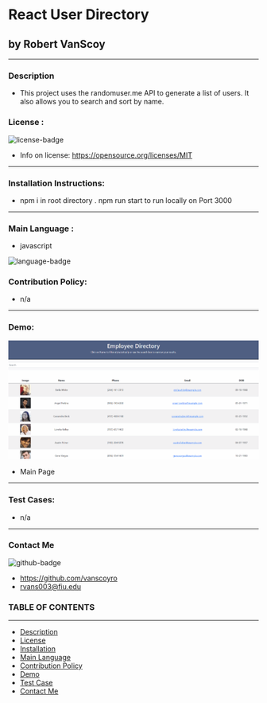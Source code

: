 
# React User Directory
## by Robert VanScoy
_______________________________________________________________
### Description 
* This project uses the randomuser.me API to generate a list of users. It also allows you to search and sort by name.
  
### License : 
<img src='https://img.shields.io/badge/license-MIT-blue' alt="license-badge">
  
* Info on license: https://opensource.org/licenses/MIT
_______________________________________________________________
### Installation Instructions:
* npm i in root directory . npm run start to run locally on Port 3000

_______________________________________________________________

### Main Language : 
* javascript
<img src = "https://img.shields.io/badge/javascript%20-%2343853D.svg" alt="language-badge">

### Contribution Policy: 
* n/a
_______________________________________________________________

### Demo:

<img src='assets/USerDirectory.gif' alt="mainPage">


* Main Page

_______________________________________________________________

### Test Cases:
* n/a
_______________________________________________________________
### Contact Me 

<img src='https://img.shields.io/badge/github-vanscoyro-orange' alt="github-badge">

* https://github.com/vanscoyro
* rvans003@fiu.edu

### TABLE OF CONTENTS 
_______________________________________________________________
* [Description](#description)
* [License](#license-)
* [Installation](#installation-instructions)
* [Main Language](#main-language-)
* [Contribution Policy](#contribution-policy)
* [Demo](#demo)
* [Test Case](#test-cases)
* [Contact Me](#contact-me)



    
  
